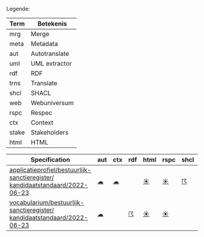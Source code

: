 Legende:

| Term | Betekenis |
| --- | --- |
| mrg | Merge |
| meta | Metadata |
| aut | Autotranslate |
| uml | UML extractor |
| rdf | RDF |
| trns | Translate |
| shcl | SHACL |
| web | Webuniversum |
| rspc | Respec |
| ctx | Context |
| stake | Stakeholders |
| html | HTML |

| Specification | aut | ctx | rdf | html | rspc | shcl | web | uml | mrg | trns | meta | stake |
| --- | --- | --- | --- | --- | --- | --- | --- | --- | --- | --- | --- | --- |
| [applicatieprofiel/bestuurlijk-sanctieregister/ kandidaatstandaard/2022-06-23](/report4/doc/applicatieprofiel/bestuurlijk-sanctieregister/kandidaatstandaard/2022-06-23) | [&#9729;](/report4/doc/applicatieprofiel/bestuurlijk-sanctieregister/kandidaatstandaard/2022-06-23/autotranslate.report)| [&#9729;](/report4/doc/applicatieprofiel/bestuurlijk-sanctieregister/kandidaatstandaard/2022-06-23/generator-jsonld-context.report)| | [&#9728;](/report4/doc/applicatieprofiel/bestuurlijk-sanctieregister/kandidaatstandaard/2022-06-23/generator-html.report)| [&#9728;](/report4/doc/applicatieprofiel/bestuurlijk-sanctieregister/kandidaatstandaard/2022-06-23/generator-respec.report)| [&#9736;](/report4/doc/applicatieprofiel/bestuurlijk-sanctieregister/kandidaatstandaard/2022-06-23/generator-shacl.report)| [&#9728;](/report4/doc/applicatieprofiel/bestuurlijk-sanctieregister/kandidaatstandaard/2022-06-23/generator-webuniversum-json.report)| [&#9729;](/report4/doc/applicatieprofiel/bestuurlijk-sanctieregister/kandidaatstandaard/2022-06-23/oslo-converter-ea.report)| [&#9729;](/report4/doc/applicatieprofiel/bestuurlijk-sanctieregister/kandidaatstandaard/2022-06-23/merge.report)| [&#9729;](/report4/doc/applicatieprofiel/bestuurlijk-sanctieregister/kandidaatstandaard/2022-06-23/translate.report)| [&#9729;](/report4/doc/applicatieprofiel/bestuurlijk-sanctieregister/kandidaatstandaard/2022-06-23/metadata.report)| [&#9728;](/report4/doc/applicatieprofiel/bestuurlijk-sanctieregister/kandidaatstandaard/2022-06-23/oslo-stakeholders-converter.report)|
| [vocabularium/bestuurlijk-sanctieregister/ kandidaatstandaard/2022-06-23](/report4/doc/vocabularium/bestuurlijk-sanctieregister/kandidaatstandaard/2022-06-23) | [&#9729;](/report4/doc/vocabularium/bestuurlijk-sanctieregister/kandidaatstandaard/2022-06-23/autotranslate.report)| | [&#9736;](/report4/doc/vocabularium/bestuurlijk-sanctieregister/kandidaatstandaard/2022-06-23/generator-rdf.report)| [&#9728;](/report4/doc/vocabularium/bestuurlijk-sanctieregister/kandidaatstandaard/2022-06-23/generator-html.report)| [&#9728;](/report4/doc/vocabularium/bestuurlijk-sanctieregister/kandidaatstandaard/2022-06-23/generator-respec.report)| | [&#9728;](/report4/doc/vocabularium/bestuurlijk-sanctieregister/kandidaatstandaard/2022-06-23/generator-webuniversum-json.report)| [&#9729;](/report4/doc/vocabularium/bestuurlijk-sanctieregister/kandidaatstandaard/2022-06-23/oslo-converter-ea.report)| [&#9729;](/report4/doc/vocabularium/bestuurlijk-sanctieregister/kandidaatstandaard/2022-06-23/merge.report)| [&#9729;](/report4/doc/vocabularium/bestuurlijk-sanctieregister/kandidaatstandaard/2022-06-23/translate.report)| [&#9729;](/report4/doc/vocabularium/bestuurlijk-sanctieregister/kandidaatstandaard/2022-06-23/metadata.report)| [&#9728;](/report4/doc/vocabularium/bestuurlijk-sanctieregister/kandidaatstandaard/2022-06-23/oslo-stakeholders-converter.report)|
